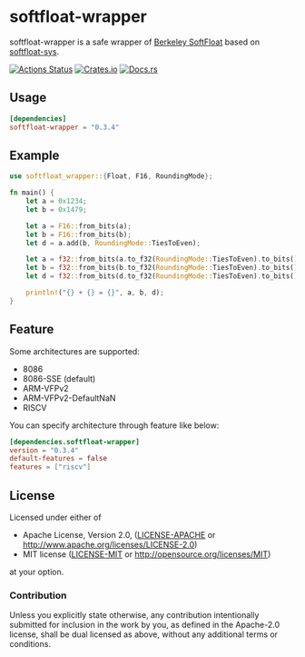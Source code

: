 # softfloat-wrapper
softfloat-wrapper is a safe wrapper of [Berkeley SoftFloat](https://github.com/ucb-bar/berkeley-softfloat-3) based on [softfloat-sys](https://crates.io/crates/softfloat-sys).

[![Actions Status](https://github.com/dalance/softfloat-wrapper/workflows/Regression/badge.svg)](https://github.com/dalance/softfloat-wrapper/actions)
[![Crates.io](https://img.shields.io/crates/v/softfloat-wrapper.svg)](https://crates.io/crates/softfloat-wrapper)
[![Docs.rs](https://docs.rs/softfloat-wrapper/badge.svg)](https://docs.rs/softfloat-wrapper)

## Usage

```Cargo.toml
[dependencies]
softfloat-wrapper = "0.3.4"
```

## Example

```rust
use softfloat_wrapper::{Float, F16, RoundingMode};

fn main() {
    let a = 0x1234;
    let b = 0x1479;

    let a = F16::from_bits(a);
    let b = F16::from_bits(b);
    let d = a.add(b, RoundingMode::TiesToEven);

    let a = f32::from_bits(a.to_f32(RoundingMode::TiesToEven).to_bits());
    let b = f32::from_bits(b.to_f32(RoundingMode::TiesToEven).to_bits());
    let d = f32::from_bits(d.to_f32(RoundingMode::TiesToEven).to_bits());

    println!("{} + {} = {}", a, b, d);
}
```

## Feature

Some architectures are supported:

* 8086
* 8086-SSE (default)
* ARM-VFPv2
* ARM-VFPv2-DefaultNaN
* RISCV

You can specify architecture through feature like below:

```Cargo.toml
[dependencies.softfloat-wrapper]
version = "0.3.4"
default-features = false
features = ["riscv"]
```

## License

Licensed under either of

 * Apache License, Version 2.0, ([LICENSE-APACHE](LICENSE-APACHE) or http://www.apache.org/licenses/LICENSE-2.0)
 * MIT license ([LICENSE-MIT](LICENSE-MIT) or http://opensource.org/licenses/MIT)

at your option.

### Contribution

Unless you explicitly state otherwise, any contribution intentionally
submitted for inclusion in the work by you, as defined in the Apache-2.0
license, shall be dual licensed as above, without any additional terms or
conditions.
